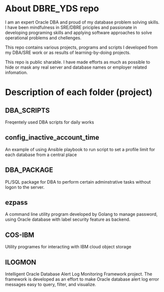 # About DBRE_YDS repo 

I am an expert Oracle DBA and proud of my database problem solving skills. I have been mindfulness in SRE/DBRE priciples and passionate in developing programing skills and applying software approaches to solve operational problems and chellenges.  

This repo contains various projects, programs and scripts I developed from my DBA/SRE work or as results of learning-by-doing projects. 

This repo is public sharable. I have made efforts as much as possible to hide or mask any real server and database names or employer related infomation. 

# Description of each folder (project)


## DBA_SCRIPTS

Freqentely used DBA scripts for daily works  

## config_inactive_account_time

An example of using Ansible playbook to run script to set a profile limit for each database from a central place

## DBA_PACKAGE

PL/SQL package for DBA to perform certain adminstrative tasks without logon to the server. 

## ezpass
A command line utility program developed by Golang to manage password, using
Oracle database with label security feature as backend.

## COS-IBM

Utility programes for interacting with IBM cloud object storage

## ILOGMON

Intelligent Oracle Database Alert Log Monitoring Framework project. The framework is developed as an effort to make Oracle database alert log error messages easy to query, filter, and visualize.